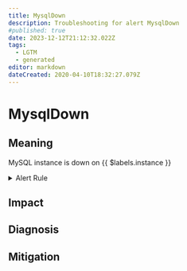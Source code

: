 ```yaml
---
title: MysqlDown
description: Troubleshooting for alert MysqlDown
#published: true
date: 2023-12-12T21:12:32.022Z
tags: 
  - LGTM
  - generated
editor: markdown
dateCreated: 2020-04-10T18:32:27.079Z
---
```


# MysqlDown

## Meaning
[//]: # "Short paragraph that explains what the alert means"
MySQL instance is down on {{ $labels.instance }}

<details>
  <summary>Alert Rule</summary>

{{% rule "mysql/mysqld-exporter.yml" "MysqlDown" %}}

{{% comment %}}

```yaml
alert: MysqlDown
expr: mysql_up == 0
for: 0m
labels:
    severity: critical
annotations:
    summary: MySQL down (instance {{ $labels.instance }})
    description: |-
        MySQL instance is down on {{ $labels.instance }}
          VALUE = {{ $value }}
          LABELS = {{ $labels }}
    runbook: https://github.com/srerun/prometheus-alerts/blob/main/content/runbooks/mysqld-exporter/MysqlDown.md

```

{{% /comment %}}

</details>


## Impact
[//]: # "What could / will happen if the alert is not addressed"



## Diagnosis
[//]: # "Steps to take to identify the cause of the problem"



## Mitigation
[//]: # "The steps necessary to resolve the alert"
